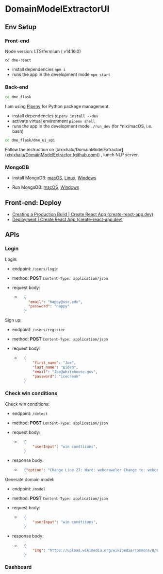 # DomainModelExtractorUI




## Env Setup
### Front-end

Node version: LTS/fermium ( v14.16.0)

```
cd dme-react
```

- install dependencies `npm i`
- runs the app in the development mode `npm start`


### Back-end

```bash
cd dme_flask
```

I am using [Pipenv](https://github.com/pypa/pipenv) for Python package management.  

- install dependencies `pipenv install --dev`
- activate virtual environment ` pipenv shell `
- runs the app in the development mode `./run_dev`  (for *nix/macOS, i.e. bash)

```bash
cd dme_flask/dme_ui_api
```

Follow the instruction on [xixixhalu/DomainModelExtractor]([xixixhalu/DomainModelExtractor (github.com)](https://github.com/xixixhalu/DomainModelExtractor)) , lunch NLP server.

### MongoDB

- Install MongoDB: [macOS](https://docs.mongodb.com/manual/tutorial/install-mongodb-on-os-x/#install-mongodb-community-edition), [Linux](https://docs.mongodb.com/manual/administration/install-on-linux/), [Windows](https://docs.mongodb.com/manual/tutorial/install-mongodb-on-windows/)

- Run MongoDB: [macOS](https://docs.mongodb.com/manual/tutorial/install-mongodb-on-os-x/#run-mongodb-community-edition), [Windows](https://docs.mongodb.com/manual/tutorial/install-mongodb-on-windows/#run-mongodb-community-edition-as-a-windows-service)



## Front-end: Deploy

- [Creating a Production Build | Create React App (create-react-app.dev)](https://create-react-app.dev/docs/production-build)
- [Deployment | Create React App (create-react-app.dev)](https://create-react-app.dev/docs/deployment/)

## APIs

### Login

Login:

- endpoint: `/users/login`  

- method: **POST** `Content-Type: application/json`

- request body: 

    - ```json
        {
          "email": "happy@usc.edu",
          "password": "happy"
        }
        ```

Sign up: 

- endpoint: `/users/register`

- method: **POST**  `Content-Type: application/json`

- request body: 

    - ```json
        {
            "first_name": "Joe",
            "last_name": "Biden",
            "email": "Joe@whitehouse.gov",
            "password": "icecream"
        }
        ```

### Check win conditions

Check win conditions: 

- endpoint: `/detect`

- method: **POST**  `Content-Type: application/json`

- request body: 

    - ```json
        {
            "userInput": "win condtiions",
        }
        ```
    
- response body:

    - ```json
        {"option": "Change Line 27: Word: webcraweler Change to: webcrawler"}
        ```

Generate domain model: 

- endpoint: `/model`

- method: **POST**  `Content-Type: application/json`

- request body: 

    - ```json
        {
            "userInput": "win condtiions",
        }
        ```
        

- response body:

    - ```json
        {
            "img": "https://upload.wikimedia.org/wikipedia/commons/8/84/Apple_Campus_One_Infinite_Loop_Sign.jpg"
        }
        ```

### Dashboard











